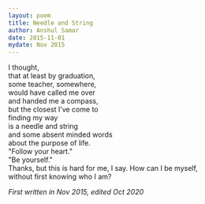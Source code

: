 ```yaml
---
layout: poem
title: Needle and String
author: Anshul Samar
date: 2015-11-01
mydate: Nov 2015
---
```



I thought,  
that at least by graduation,  
some teacher, somewhere,  
would have called me over  
and handed me a compass,  
but the closest I’ve come to   
finding my way  
is a needle and string   
and some absent minded words  
about the purpose of life.  
"Follow your heart."  
"Be yourself."  
Thanks,
but this is hard for me,
I say. 
How can I be myself,  
without first knowing who I am?  

*First written in Nov 2015, edited Oct 2020*

